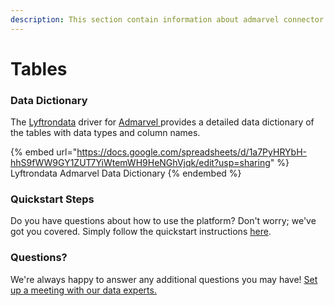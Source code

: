 ```yaml
---
description: This section contain information about admarvel connector tables information
---
```


# Tables

### Data Dictionary

The [Lyftrondata](https://www.lyftrondata.com/) driver for [Admarvel](https://www.lyftrondata.com/integration/admarvel/)[ ](https://www.lyftrondata.com/integration/admarvel/)provides a detailed data dictionary of the tables with data types and column names.

{% embed url="https://docs.google.com/spreadsheets/d/1a7PyHRYbH-hhS9fWW9GY1ZUT7YiWtemWH9HeNGhVjqk/edit?usp=sharing" %}
Lyftrondata Admarvel Data Dictionary
{% endembed %}

### Quickstart Steps

Do you have questions about how to use the platform? Don't worry; we've got you covered. Simply follow the quickstart instructions [here](../../../../quickstart-steps.md).

### Questions? <a href="#questions" id="questions"></a>

We're always happy to answer any additional questions you may have! [Set up a meeting with our data experts.](https://www.lyftrondata.com/book-a-meeting/)

